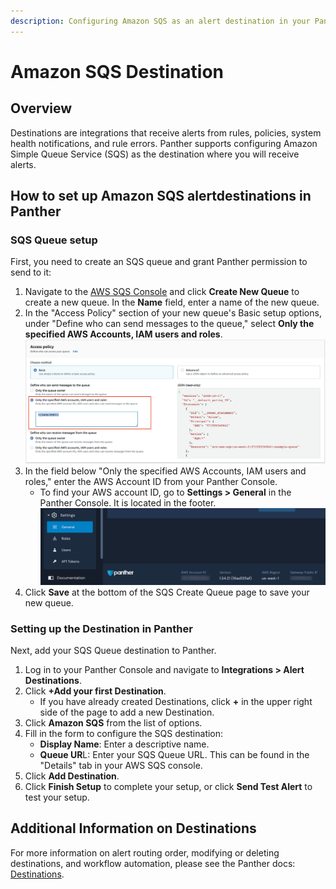 ```yaml
---
description: Configuring Amazon SQS as an alert destination in your Panther Console
---
```


# Amazon SQS Destination

## Overview

Destinations are integrations that receive alerts from rules, policies, system health notifications, and rule errors. Panther supports configuring Amazon Simple Queue Service (SQS) as the destination where you will receive alerts.

## How to set up Amazon SQS alertdestinations in Panther

### SQS Queue setup

First, you need to create an SQS queue and grant Panther permission to send to it:

1. Navigate to the [AWS SQS Console](https://console.aws.amazon.com/sqs/home) and click **Create New Queue** to create a new queue. In the **Name** field, enter a name of the new queue.
2. In the "Access Policy" section of your new queue's Basic setup options, under "Define who can send messages to the queue," select **Only the specified AWS Accounts, IAM users and roles**.\
   ![](<../../../.gitbook/assets/sqs2 (9) (3) (1) (1) (11) (1) (1) (10) (17).png>)
3. In the field below "Only the specified AWS Accounts, IAM users and roles," enter the AWS Account ID from your Panther Console.&#x20;
   * To find your AWS account ID, go to **Settings > General** in the Panther Console. It is located in the footer.\
     ![](../.gitbook/assets/aws-account-id.png)
4. Click **Save** at the bottom of the SQS Create Queue page to save your new queue.

### Setting up the Destination in Panther

Next, add your SQS Queue destination to Panther.

1. Log in to your Panther Console and navigate to **Integrations > Alert Destinations**.&#x20;
2. Click **+Add your first Destination**.&#x20;
   * If you have already created Destinations, click **+** in the upper right side of the page to add a new Destination.
3. Click **Amazon SQS** from the list of options.
4. Fill in the form to configure the SQS destination:
   * **Display Name**: Enter a descriptive name.
   * **Queue UR**L: Enter your SQS Queue URL. This can be found in the "Details" tab in your AWS SQS console.
5. Click **Add Destination**.
6. Click **Finish Setup** to complete your setup, or click **Send Test Alert** to test your setup.

## Additional Information on Destinations

For more information on alert routing order, modifying or deleting destinations, and workflow automation, please see the Panther docs: [Destinations](https://docs.panther.com/destinations).
